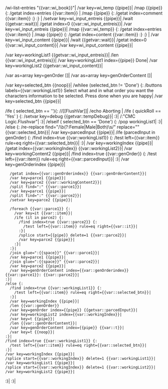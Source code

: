 /wi-list-entries "{{var::wi_book}}"|
/var key=wi_temp {{pipe}}|
/map {{pipe}} {:
    /getat index=entries {{var::item}} |
    /map {{pipe}} {:
        /getat index=comment {{var::item}}
    :}
:} |
/setvar key=wi_input_entreis {{pipe}}|
/wait {{getvar::wait}}|
/getat index=0 {{var::wi_input_entreis}}|
/var key=wi_input_entreis {{pipe}}|
/map {{var::wi_temp}} {:
    /getat index=entries {{var::item}} |
    /map {{pipe}} {:
        /getat index=content {{var::item}}
    :}
:} |
/var key=wi_input_content {{pipe}}|
/wait {{getvar::wait}}|
/getat  index=0 {{var::wi_input_content}}|
/var key=wi_input_content {{pipe}}|

/var key=workingList1 {{getvar::wi_input_entreis}}|
/len {{var::wi_input_entreis}}|
/var key=workingList1 index={{pipe}} Done|
/var key=workingList2 {{getvar::wi_input_content}}|

/var as=array key=genOrder []|
/var as=array key=genOrderContent []|

/var key=selected_btn {{noop}}|
/whilee (selected_btn != 'Done') {:
  /buttons labels={{var::workingList1}} Select what and in what order you want the characters information to be selected. Press done when you are happy|
  /var key=selected_btn {{pipe}}|

  /ife ( selected_btn == ''){:
	//[[FlushVar]]|
	/echo Aborting | /ife ( quickRoll == 'Yes' ) {: /setvar key=debug {{getvar::tempDebug}}| :}| /:"CMC Logic.Flushvar"|
  :}|
  /elseif ( selected_btn == 'Done') {:
    /pop workingList1|
  :}|
  /else {:
    /re-replace find="/\b(?:Female\|Male\|Both)\s/" replace="" {{var::selected_btn}}|
    /var key=parcedInput {{pipe}}|
    /ife (parcedInput in genOrder) {:
      /find index=true {{var::workingList1}} {:
        /test left={{var::item}} rule=eq right={{var::selected_btn}}|
      :}|
      /var key=workingIndex {{pipe}}|
      /getat index={{var::workingIndex}} {{var::workingList2}}|
      /var key=workingContent2 {{pipe}}|
      /find index=true {{var::genOrder}} {:
        /test left={{var::item}} rule=eq right={{var::parcedInput}}|
      :}|
      /var key=genOrderindex {{pipe}}|
      
      /getat index={{var::genOrderindex}} {{var::genOrderContent}}|
      /var key=parce1 {{pipe}}|
      /var key=parce2 {{var::workingContent2}}|
      /split find=":" {{var::parce1}}|
      /var key=parce1 {{pipe}}|
      /split find=":" {{var::parce2}}|
      /setvar key=parce2 {{pipe}}|
      
      /foreach {{var::parce1}} {:
      	/var key=it {{var::item}}|
        /ife (it in parce2) {:
          /find index=true {{var::parce2}} {:
            /test left={{var::item}} rule=eq right={{var::it}}|
          :}|
          /splice start={{pipe}} delete=1 {{var::parce2}}|
          /var key=parce2 {{pipe}}|
        :}|
      :}|
      /join glue=":{{space}}" {{var::parce1}}|
      /var key=parce1 {{pipe}}|
      /join glue=":{{space}}" {{var::parce2}}|
      /var key=parce2 {{pipe}}|
      /var key=genOrderContent index={{var::genOrderindex}} {{var::parce1}}: {{var::parce2}}|
    :}|
    /else {:
      /find index=true {{var::workingList1}} {:
        /test left={{var::item}} rule=eq right={{var::selected_btn}}|
      :}|
      /var key=workingIndex {{pipe}}|
      /len {{var::genOrder}}
      /var key=genOrder index={{pipe}} {{getvar::parcedInput}}|
      /var key=workingList2 index={{var::workingIndex}}|
      /var key=t {{pipe}}|
      /len {{var::genOrderContent}}|
      /var key=genOrderContent index={{pipe}} {{var::t}}|
      /var key=t {{noop}}|
    :}|
    /find index=true {{var::workingList1}} {:
      /test left={{var::item}} rule=eq right={{var::selected_btn}}|
    :}|
    /var key=workingIndex {{pipe}}|
    /splice start={{var::workingIndex}} delete=1 {{var::workingList1}}|
    /var key=workingList1 {{pipe}}|
    /splice start={{var::workingIndex}} delete=1 {{var::workingList2}}|
    /var key=workingList2 {{pipe}}|
  :}|
:}|